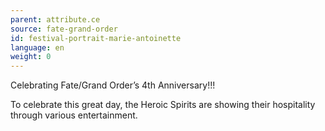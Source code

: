```yaml
---
parent: attribute.ce
source: fate-grand-order
id: festival-portrait-marie-antoinette
language: en
weight: 0
---
```


Celebrating Fate/Grand Order’s 4th Anniversary!!!

To celebrate this great day, the Heroic Spirits are showing their hospitality through various entertainment.
